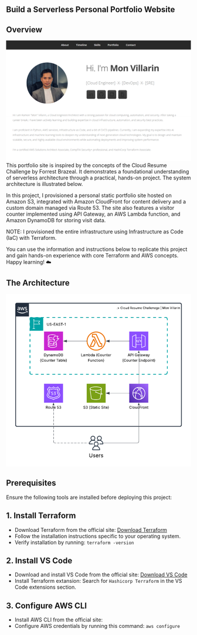 ## Build a Serverless Personal Portfolio Website

## Overview
![](https://github.com/kurokood/cloud_resume_challenge/blob/master/site-sc.png)
This portfolio site is inspired by the concepts of the Cloud Resume Challenge by Forrest Brazeal. It demonstrates a foundational understanding of serverless architecture through a practical, hands-on project. The system architecture is illustrated below.

In this project, I provisioned a personal static portfolio site hosted on Amazon S3, integrated with Amazon CloudFront for content delivery and a custom domain managed via Route 53. The site also features a visitor counter implemented using API Gateway, an AWS Lambda function, and Amazon DynamoDB for storing visit data.

NOTE: I provisioned the entire infrastructure using Infrastructure as Code (IaC) with Terraform.

You can use the information and instructions below to replicate this project and gain hands-on experience with core Terraform and AWS concepts.
Happy learning! ☁️

## The Architecture
![](https://github.com/kurokood/cloud_resume_challenge/blob/master/cloud-resume-challenge.png)

## Prerequisites
Ensure the following tools are installed before deploying this project:

## 1. Install Terraform
- Download Terraform from the official site: [Download Terraform](https://www.terraform.io/downloads)
- Follow the installation instructions specific to your operating system.
- Verify installation by running: `terraform -version`

## 2. Install VS Code
- Download and install VS Code from the official site: [Download VS Code](https://code.visualstudio.com/)
- Install Terraform extansion: Search for `Hashicorp Terraform` in the VS Code extensions section.

## 3. Configure AWS CLI
- Install AWS CLI from the official site: [](https://aws.amazon.com/cli/)
- Configure AWS credentials by running this command: `aws configure`
